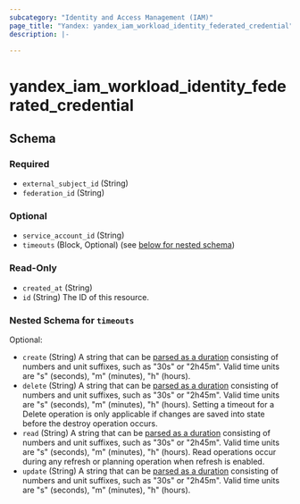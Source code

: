 ```yaml
---
subcategory: "Identity and Access Management (IAM)"
page_title: "Yandex: yandex_iam_workload_identity_federated_credential"
description: |-
  
---
```


# yandex_iam_workload_identity_federated_credential

<!-- schema generated by tfplugindocs -->
## Schema

### Required

- `external_subject_id` (String)
- `federation_id` (String)

### Optional

- `service_account_id` (String)
- `timeouts` (Block, Optional) (see [below for nested schema](#nestedblock--timeouts))

### Read-Only

- `created_at` (String)
- `id` (String) The ID of this resource.

<a id="nestedblock--timeouts"></a>
### Nested Schema for `timeouts`

Optional:

- `create` (String) A string that can be [parsed as a duration](https://pkg.go.dev/time#ParseDuration) consisting of numbers and unit suffixes, such as "30s" or "2h45m". Valid time units are "s" (seconds), "m" (minutes), "h" (hours).
- `delete` (String) A string that can be [parsed as a duration](https://pkg.go.dev/time#ParseDuration) consisting of numbers and unit suffixes, such as "30s" or "2h45m". Valid time units are "s" (seconds), "m" (minutes), "h" (hours). Setting a timeout for a Delete operation is only applicable if changes are saved into state before the destroy operation occurs.
- `read` (String) A string that can be [parsed as a duration](https://pkg.go.dev/time#ParseDuration) consisting of numbers and unit suffixes, such as "30s" or "2h45m". Valid time units are "s" (seconds), "m" (minutes), "h" (hours). Read operations occur during any refresh or planning operation when refresh is enabled.
- `update` (String) A string that can be [parsed as a duration](https://pkg.go.dev/time#ParseDuration) consisting of numbers and unit suffixes, such as "30s" or "2h45m". Valid time units are "s" (seconds), "m" (minutes), "h" (hours).